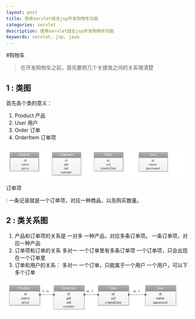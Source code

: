 ```yaml
---
layout: post
title: 使用servlet结合jsp开发购物车功能
categories: servlet
description: 使用servlet结合jsp开发购物车功能
keywords: servlet, jsp, java
---
```


#购物车

>在开发购物车之前，首先要把几个关键类之间的关系理清楚

## 1 : 类图    
首先各个类的意义：
1. Product 产品
2. User 用户
3. Order 订单
4. OrderItem 订单项
<img align="center" src="https://raw.githubusercontent.com/burning-magina/blog/master/images/servlet/1.png"/>

订单项

:    一条记录就是一个订单项，对应一种商品，以及购买数量。

## 2 : 类关系图    
1. 产品和订单项的关系是 一对多
一种产品，对应多条订单项。 
一条订单项，对应一种产品
2. 订单项和订单的关系 多对一
一个订单里有多条订单项
一个订单项，只会出现在一个订单里
3. 订单和用户的关系： 多对一
一个订单，只能属于一个用户
一个用户，可以下多个订单
<img align="center" src="https://raw.githubusercontent.com/burning-magina/blog/master/images/servlet/2.png"/>